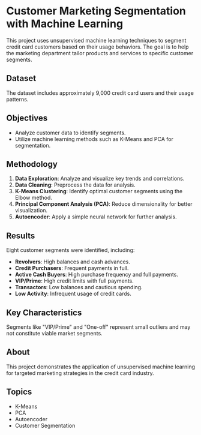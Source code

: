 # Customer Marketing Segmentation with Machine Learning

This project uses unsupervised machine learning techniques to segment credit card customers based on their usage behaviors. The goal is to help the marketing department tailor products and services to specific customer segments.

## Dataset
The dataset includes approximately 9,000 credit card users and their usage patterns.

## Objectives
- Analyze customer data to identify segments.
- Utilize machine learning methods such as K-Means and PCA for segmentation.

## Methodology
1. **Data Exploration**: Analyze and visualize key trends and correlations.
2. **Data Cleaning**: Preprocess the data for analysis.
3. **K-Means Clustering**: Identify optimal customer segments using the Elbow method.
4. **Principal Component Analysis (PCA)**: Reduce dimensionality for better visualization.
5. **Autoencoder**: Apply a simple neural network for further analysis.

## Results
Eight customer segments were identified, including:
- **Revolvers**: High balances and cash advances.
- **Credit Purchasers**: Frequent payments in full.
- **Active Cash Buyers**: High purchase frequency and full payments.
- **VIP/Prime**: High credit limits with full payments.
- **Transactors**: Low balances and cautious spending.
- **Low Activity**: Infrequent usage of credit cards.

## Key Characteristics
Segments like "VIP/Prime" and "One-off" represent small outliers and may not constitute viable market segments.

## About
This project demonstrates the application of unsupervised machine learning for targeted marketing strategies in the credit card industry.

## Topics
- K-Means
- PCA
- Autoencoder
- Customer Segmentation

